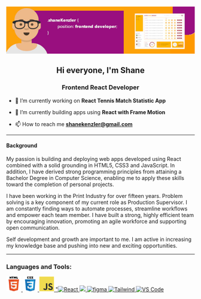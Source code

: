 ![Web Banner with Avatar](GitHub_Web_Banner_02.jpg)

<h2 align="center">Hi everyone, I'm Shane</h2>
<h3 align="center">Frontend React Developer</h3>

- 🔭 I’m currently working on **React Tennis Match Statistic App**

- 🌱 I’m currently building apps using **React with Frame Motion**

- 📫 How to reach me **shanekenzler@gmail.com**

___

#### Background

My passion is building and deploying web apps developed using React combined with a solid grounding in HTML5, CSS3 and JavaScript. In addition, I have derived strong programming principles from attaining a Bachelor Degree in Computer Science, enabling me to apply these skills toward the completion of personal projects.

I have been working in the Print Industry for over fifteen years. Problem solving is a key component of my current role as Production Supervisor. I am constantly finding ways to automate processes, streamline workflows and empower each team member. I have built a strong, highly efficient team by encouraging innovation, promoting an agile workforce and supporting open communication.

Self development and growth are important to me. I am active in increasing my knowledge base and pushing into new and exciting opportunities.

___

<h3 align="left">Languages and Tools:</h3>
<p align="left"> <a href="https://www.w3.org/html/" target="_blank" rel="noreferrer"> <img src="https://raw.githubusercontent.com/devicons/devicon/master/icons/html5/html5-original-wordmark.svg" alt="html5" width="40" height="40"/> </a><a href="https://www.w3schools.com/css/" target="_blank" rel="noreferrer"> <img src="https://raw.githubusercontent.com/devicons/devicon/master/icons/css3/css3-original-wordmark.svg" alt="css3" width="40" height="40"/> </a> <a href="https://developer.mozilla.org/en-US/docs/Web/JavaScript" target="_blank" rel="noreferrer"> <img src="https://raw.githubusercontent.com/devicons/devicon/master/icons/javascript/javascript-original.svg" alt="javascript" width="40" height="40"/> </a> <a href="https://reactjs.org/" target="_blank" rel="noreferrer"> "<img src="https://cdn.worldvectorlogo.com/logos/react-1.svg" alt="React" width="40" height="40"/> </a> <a href="https://www.framer.com/motion/" target="_blank" rel="noreferrer"> <img src="https://konstantinlebedev.com/static/76d81ec25cd799b15cd16c0b16e869af/d52e5/cover.png"><a href="https://www.figma.com/" target="_blank" rel="noreferrer"> </a> <a href="https://www.figma.com/" target="_blank" rel="noreferrer"> <img src="https://www.vectorlogo.zone/logos/figma/figma-icon.svg" alt="figma" width="40" height="40"/> </a>  <a href="https://tailwindcss.com/" target="_blank" rel="noreferrer"> <img src="https://getlogovector.com/wp-content/uploads/2021/01/tailwind-css-logo-vector.png" alt="Tailwind" height="60"/> </a> <a href="https://code.visualstudio.com/" target="_blank" rel="noreferrer"> <img src="https://upload.wikimedia.org/wikipedia/commons/9/9a/Visual_Studio_Code_1.35_icon.svg" alt="VS Code" width="40" height"40"/> </a?</p>


